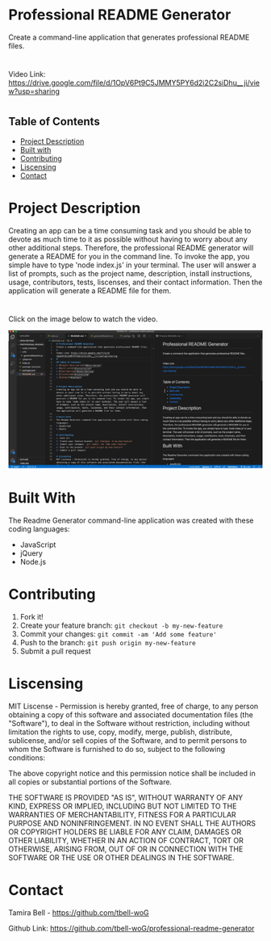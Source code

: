 # Professional README Generator
Create a command-line application that generates professional README files. 
#
Video Link: https://drive.google.com/file/d/1OpV6Pt9C5JMMY5PY6d2i2C2siDhu__ji/view?usp=sharing
#
## Table of Contents
* [Project Description](#description)
* [Built with](#installation)
* [Contributing](#contributing)
* [Liscensing](#liscensing)
* [Contact](#contact)


# Project Description
Creating an app can be a time consuming task and you should be able to devote as much time to it as possible without having to worry about any other additional steps. Therefore, the professional README generator will generate a README for you in the command line. To invoke the app, you simple have to type 'node index.js' in your terminal. The user will answer a list of prompts, such as the project name, description, install instructions, usage, contributors, tests, liscenses, and their contact information. Then the application will generate a README file for them.
#
Click on the image below to watch the video.

[![Watch the video](./assets/readme-generator-photo.png)](https://drive.google.com/file/d/1OpV6Pt9C5JMMY5PY6d2i2C2siDhu__ji/view?usp=sharing)

# Built With
The Readme Generator command-line application was created with these coding languages:
* JavaScript
* jQuery
* Node.js

# Contributing
1. Fork it!
2. Create your feature branch: `git checkout -b my-new-feature`
3. Commit your changes: `git commit -am 'Add some feature'`
4. Push to the branch: `git push origin my-new-feature`
5. Submit a pull request

# Liscensing
MIT Liscense - Permission is hereby granted, free of charge, to any person obtaining a copy of this software and associated documentation files (the "Software"), to deal in the Software without restriction, including without limitation the rights to use, copy, modify, merge, publish, distribute, sublicense, and/or sell copies of the Software, and to permit persons to whom the Software is furnished to do so, subject to the following conditions:

The above copyright notice and this permission notice shall be included in all copies or substantial portions of the Software.

THE SOFTWARE IS PROVIDED "AS IS", WITHOUT WARRANTY OF ANY KIND, EXPRESS OR IMPLIED, INCLUDING BUT NOT LIMITED TO THE WARRANTIES OF MERCHANTABILITY, FITNESS FOR A PARTICULAR PURPOSE AND NONINFRINGEMENT. IN NO EVENT SHALL THE AUTHORS OR COPYRIGHT HOLDERS BE LIABLE FOR ANY CLAIM, DAMAGES OR OTHER LIABILITY, WHETHER IN AN ACTION OF CONTRACT, TORT OR OTHERWISE, ARISING FROM, OUT OF OR IN CONNECTION WITH THE SOFTWARE OR THE USE OR OTHER DEALINGS IN THE SOFTWARE.

# Contact

Tamira Bell - https://github.com/tbell-woG

Github Link: https://github.com/tbell-woG/professional-readme-generator
